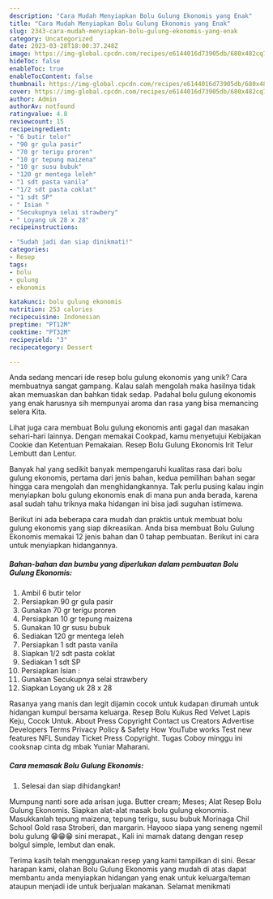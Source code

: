 ```yaml
---
description: "Cara Mudah Menyiapkan Bolu Gulung Ekonomis yang Enak"
title: "Cara Mudah Menyiapkan Bolu Gulung Ekonomis yang Enak"
slug: 2343-cara-mudah-menyiapkan-bolu-gulung-ekonomis-yang-enak
category: Uncategorized
date: 2023-03-28T18:00:37.248Z
image: https://img-global.cpcdn.com/recipes/e6144016d73905db/680x482cq70/bolu-gulung-ekonomis-foto-resep-utama.jpg
hideToc: false
enableToc: true
enableTocContent: false
thumbnail: https://img-global.cpcdn.com/recipes/e6144016d73905db/680x482cq70/bolu-gulung-ekonomis-foto-resep-utama.jpg
cover: https://img-global.cpcdn.com/recipes/e6144016d73905db/680x482cq70/bolu-gulung-ekonomis-foto-resep-utama.jpg
author: Admin
authorAv: notfound
ratingvalue: 4.8
reviewcount: 15
recipeingredient:
- "6 butir telor"
- "90 gr gula pasir"
- "70 gr terigu proren"
- "10 gr tepung maizena"
- "10 gr susu bubuk"
- "120 gr mentega leleh"
- "1 sdt pasta vanila"
- "1/2 sdt pasta coklat"
- "1 sdt SP"
- " Isian "
- "Secukupnya selai strawbery"
- " Loyang uk 28 x 28"
recipeinstructions:

- "Sudah jadi dan siap dinikmati!"
categories:
- Resep
tags:
- bolu
- gulung
- ekonomis

katakunci: bolu gulung ekonomis 
nutrition: 253 calories
recipecuisine: Indonesian
preptime: "PT12M"
cooktime: "PT32M"
recipeyield: "3"
recipecategory: Dessert

---
```





Anda sedang mencari ide resep bolu gulung ekonomis yang unik? Cara membuatnya sangat gampang. Kalau salah mengolah maka hasilnya tidak akan memuaskan dan bahkan tidak sedap. Padahal bolu gulung ekonomis yang enak harusnya sih mempunyai aroma dan rasa yang bisa memancing selera Kita.





Lihat juga cara membuat Bolu gulung ekonomis anti gagal dan masakan sehari-hari lainnya. Dengan memakai Cookpad, kamu menyetujui Kebijakan Cookie dan Ketentuan Pemakaian. Resep Bolu Gulung Ekonomis Irit Telur Lembutt dan Lentur.

Banyak hal yang sedikit banyak mempengaruhi kualitas rasa dari bolu gulung ekonomis, pertama dari jenis bahan, kedua pemilihan bahan segar hingga cara mengolah dan menghidangkannya. Tak perlu pusing kalau ingin menyiapkan bolu gulung ekonomis enak di mana pun anda berada, karena asal sudah tahu triknya maka hidangan ini bisa jadi suguhan istimewa.






Berikut ini ada beberapa cara mudah dan praktis untuk membuat bolu gulung ekonomis yang siap dikreasikan. Anda bisa membuat Bolu Gulung Ekonomis memakai 12 jenis bahan dan 0 tahap pembuatan. Berikut ini cara untuk menyiapkan hidangannya.

<!--inarticleads1-->

##### Bahan-bahan dan bumbu yang diperlukan dalam pembuatan Bolu Gulung Ekonomis:

1. Ambil 6 butir telor
1. Persiapkan 90 gr gula pasir
1. Gunakan 70 gr terigu proren
1. Persiapkan 10 gr tepung maizena
1. Gunakan 10 gr susu bubuk
1. Sediakan 120 gr mentega leleh
1. Persiapkan 1 sdt pasta vanila
1. Siapkan 1/2 sdt pasta coklat
1. Sediakan 1 sdt SP
1. Persiapkan  Isian :
1. Gunakan Secukupnya selai strawbery
1. Siapkan  Loyang uk 28 x 28


Rasanya yang manis dan legit dijamin cocok untuk kudapan dirumah untuk hidangan kumpul bersama keluarga. Resep Bolu Kukus Red Velvet Lapis Keju, Cocok Untuk. About Press Copyright Contact us Creators Advertise Developers Terms Privacy Policy &amp; Safety How YouTube works Test new features NFL Sunday Ticket Press Copyright. Tugas Coboy minggu ini cooksnap cinta dg mbak Yuniar Maharani. 

<!--inarticleads2-->

##### Cara memasak Bolu Gulung Ekonomis:


1. Selesai dan siap dihidangkan!

Mumpung nanti sore ada arisan juga. Butter cream; Meses; Alat Resep Bolu Gulung Ekonomis. Siapkan alat-alat masak bolu gulung ekonomis. Masukkanlah tepung maizena, tepung terigu, susu bubuk Morinaga Chil School Gold rasa Stroberi, dan margarin. Hayooo siapa yang seneng ngemil bolu gulung 😁😁😁 sini merapat., Kali ini mamak datang dengan resep bolgul simple, lembut dan enak. 

Terima kasih telah menggunakan resep yang kami tampilkan di sini. Besar harapan kami, olahan Bolu Gulung Ekonomis yang mudah di atas dapat membantu anda menyiapkan hidangan yang enak untuk keluarga/teman ataupun menjadi ide untuk berjualan makanan. Selamat menikmati
